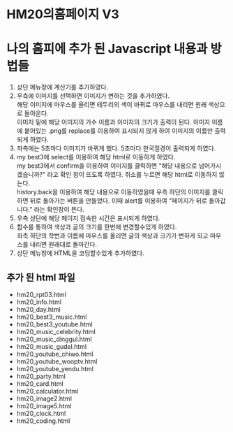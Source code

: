 # HM20의홈페이지 V3
# 나의 홈피에 추가 된 Javascript 내용과 방법들
1. 상단 메뉴창에 계산기를 추가하였다.
2. 우측에 이미지를 선택하면 이미지가 변하는 것을 추가하였다. <br>해당 이미지에 마우스를 올리면 테두리의 색이 바뀌로 마우스를 내리면  원래 색상으로 돌아온다.<br>이미지 밑에 해당 이미지의 가수 이름과 이미지의 크기가 출력이 된다. 이미지 이름에 붙어있는 .png를 replace를 이용하여 표시되지 않게 하여 이미지의 이름만 출력되게 하였다.
3. 좌측에는 5초마다 이미지가 바뀌게 했다. 5초마다 한국절경이 출력되게 하였다.
4. my best3에 select를 이용하여 해당 html로 이동하게 하였다.<br>my best3에서 confirm을 이용하여 이미지를 클릭하면 "해당 내용으로 넘어가시겠습니까?" 라고 확인 창이 뜨도록 하였다. 취소를 누르면 해당 html로 이동하지 않는다.<br> history.back을 이용하여 해당 내용으로 이동하였을때 우측 하단의 이미지를 클릭하면 뒤로 돌아가는 버튼을 만들었다. 이때 alert를 이용하여 "페이지가 뒤로 돌아갑니다." 라는 확인창이 뜬다.
5. 우측 상단에 해당 페이지 접속한 시간은 표시되게 하였다.
6. 함수를 통하여 색상과 글의 크기를 한번에 변경할수있게 하였다. <br>좌측 하단의 학번과 이름에 마우스를 올리면 글의 색상과 크기가 변하게 되고 마우스를 내리면 원래대로 돌아간다.
7. 상단 메뉴창에 HTML을 코딩할수있게 추가하였다.
## 추가 된 html 파일
- hm20_rpt03.html
- hm20_info.html
- hm20_day.html
- hm20_best3_music.html
- hm20_best3_youtube.html
- hm20_music_celebrity.html
- hm20_music_dinggul.html
- hm20_music_gudel.html
- hm20_youtube_chiwo.html
- hm20_youtube_wooptv.html
- hm20_youtube_yendu.html
- hm20_party.html
- hm20_card.html
- hm20_calculator.html
- hm20_image2.html
- hm20_image5.html
- hm20_clock.html
- hm20_coding.html
